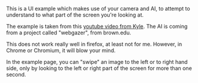 This is a UI example which makes use of your camera and AI, to attempt to understand to what part of the screen you're looking at.

The example is taken from this [youtube video from Kyle](https://www.youtube.com/watch?v=6s2Ug-eVpVc). The AI is coming from a project called "webgazer", from brown.edu.

This does not work really well in firefox, at least not for me. However, in Chrome or Chromium, it will blow your mind.

In the example page, you can "swipe" an image to the left or to right hand side, only by looking to the left or right part of the screen for more than one second.
